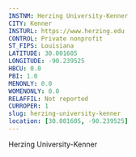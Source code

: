 ```yaml
---
INSTNM: Herzing University-Kenner
CITY: Kenner
INSTURL: https://www.herzing.edu
CONTROL: Private nonprofit
ST_FIPS: Louisiana
LATITUDE: 30.001605
LONGITUDE: -90.239525
HBCU: 0.0
PBI: 1.0
MENONLY: 0.0
WOMENONLY: 0.0
RELAFFIL: Not reported
CURROPER: 1
slug: herzing-university-kenner
location: [30.001605, -90.239525]
---
```

Herzing University-Kenner
